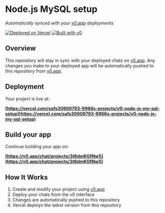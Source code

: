 # Node.js MySQL setup

*Automatically synced with your [v0.app](https://v0.app) deployments*

[![Deployed on Vercel](https://img.shields.io/badge/Deployed%20on-Vercel-black?style=for-the-badge&logo=vercel)](https://vercel.com/safs30909793-9966s-projects/v0-node-js-my-sql-setup)
[![Built with v0](https://img.shields.io/badge/Built%20with-v0.app-black?style=for-the-badge)](https://v0.app/chat/projects/3t8dmKGfNw5)

## Overview

This repository will stay in sync with your deployed chats on [v0.app](https://v0.app).
Any changes you make to your deployed app will be automatically pushed to this repository from [v0.app](https://v0.app).

## Deployment

Your project is live at:

**[https://vercel.com/safs30909793-9966s-projects/v0-node-js-my-sql-setup](https://vercel.com/safs30909793-9966s-projects/v0-node-js-my-sql-setup)**

## Build your app

Continue building your app on:

**[https://v0.app/chat/projects/3t8dmKGfNw5](https://v0.app/chat/projects/3t8dmKGfNw5)**

## How It Works

1. Create and modify your project using [v0.app](https://v0.app)
2. Deploy your chats from the v0 interface
3. Changes are automatically pushed to this repository
4. Vercel deploys the latest version from this repository
